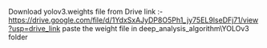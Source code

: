 Download yolov3.weights file from Drive link :- https://drive.google.com/file/d/1YdxSxAJyDP8O5Ph1_jy75EL9lseDFj71/view?usp=drive_link
paste the weight file in deep_analysis_algorithm\YOLOv3 folder
